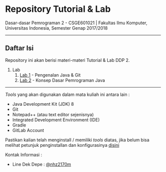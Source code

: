 # Repository Tutorial & Lab
Dasar-dasar Pemrograman 2 - CSGE601021 | Fakultas Ilmu Komputer, Universitas Indonesia, Semester Genap 2017/2018
***


## Daftar Isi

Repository ini akan berisi materi-materi Tutorial & Lab DDP 2.

1. Lab
    1. [Lab 1](https://gitlab.com/DDP2-CSUI/ddp-lab/blob/master/lab_instructions/lab_1/README.md) - Pengenalan Java & Git
    2. [Lab 2](https://gitlab.com/DDP2-CSUI/ddp-lab/blob/master/lab_instructions/lab_2/README.md) - Konsep Dasar Pemrograman Java

***

_Tools_ yang akan digunakan dalam mata kuliah ini antara lain :

- Java Development Kit (JDK) 8
- Git
- Notepad++ (atau text editor sejenisnya)
- Integrated Development Environment (IDE)
- Gradle
- GitLab Account

Pastikan kalian telah menginstall / memiliki _tools_ diatas, jika belum bisa melihat petunjuk penginstallan dan
konfigurasinya [disini](https://drive.google.com/file/d/1c1AA-9ju1S82-NYyV7EMyPNwScPpMQsr/view?usp=sharing)

Kontak Informasi :

- Line Dek Depe : [@nhz2170m](https://line.me/R/ti/p/%40nhz2170m)